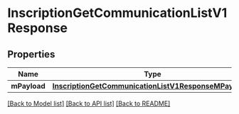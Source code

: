 # InscriptionGetCommunicationListV1Response

## Properties
Name | Type | Description | Notes
------------ | ------------- | ------------- | -------------
**mPayload** | [**InscriptionGetCommunicationListV1ResponseMPayload***](InscriptionGetCommunicationListV1ResponseMPayload.md) |  | 

[[Back to Model list]](../README.md#documentation-for-models) [[Back to API list]](../README.md#documentation-for-api-endpoints) [[Back to README]](../README.md)



